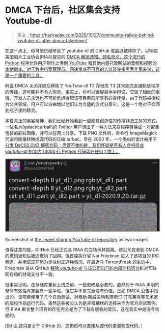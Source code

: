 # DMCA 下台后，社区集会支持 Youtube-dl

> 原文：<https://hackaday.com/2020/10/27/community-rallies-behind-youtube-dl-after-dmca-takedown/>

在这一点上，你可能已经听说了 youtube-dl 的 GitHub 库最近被移除了，以响应美国唱片工业协会(RIAA)提交的 [DMCA 撤销通知。顾名思义，这个流行的 Python 程序允许用户制作上传到 YouTube 和其他内容托管网站的音频和视频的本地副本。对于数字档案管理员、网速慢或不可靠的人以及许多黑客作家来说，这是一个重要的工具。](https://github.com/github/dmca/blob/master/2020/10/2020-10-23-RIAA.md)

听说 DMCA 关闭并随后移除了 YouTube-dl T2 存储库 T3 并未能完全遏制该程序的传播，这可能并不令人惊讶。事实上，你可以很容易地争辩说，它做了相反的事情。开发人员永远也不可能负担得起该项目目前所享有的宣传量，由于代码被授权为公共领域，用户可以自由地以他们认为合适的方式分享它。这是一个绝对不会回到瓶子里的精灵。

本着真正的黑客精神，我们已经开始看到一些颇具创造性的传播非法工具的方式。一位名为[galacticurball]的 Twitter 用户想出了一种方法来将程序转换成一对密集包装的彩虹图像，并可以在网上分享。下载 PNG 文件后，命令行 ImageMagick 咒语将图像转换成源代码的压缩 tarball。早在 2000 年，一个类似的诡计被用于[分发 DeCSS DVD 解密代码；尽管不幸的是，我们怀疑是否有人会把组成 *youtube-dl* 的大约 14000 行 Python 代码印在任何 t 恤上。](http://decss.zoy.org/)

![](img/d4ab0458a206edb798623fb535797669.png)

Screenshot of [the Tweet sharing YouTube-dl repository](https://twitter.com/GalacticFurball/status/1319765986791157761) as two images

值得注意的是，GitHub 已经正式与 RIAA 的立场保持距离。该公司在收到 DMCA 的撤销通知后被迫撤销了回购，但首席执行官 Nat Friedman 进入了该项目的 IRC 频道，并承诺正在努力尽快纠正这种情况。在最近与 TorrentFreak 的采访中，Friedman 说从 GitHub [移除 *youtube-dl* 与该公司自己的内部存档努力](https://torrentfreak.com/riaas-youtube-dl-takedown-ticks-of-developers-and-githubs-ceo-201027/)和对互联网存档的财政支持不一致。

但事实证明，在存储库重新上线之前，一些更改是必要的。虽然对于 RIAA 声明的整体有效性肯定会有一些争论，但它并不是完全没有价值。正如 DMCA 公告中指出的，该项目使用了几个自动测试，对泰勒·斯威夫特和贾斯汀·汀布莱克等艺术家的版权作品运行代码。虽然这些被公认为是非常糟糕的选择来作为官方测试案例，但 RIAA 断言整个项目的存在完全是为了下载有版权的音乐，这在现实中是没有依据的。

[Ed 注:这只是关于 GitHub 的。您仍然可以直接从源代码来源获取代码。]
